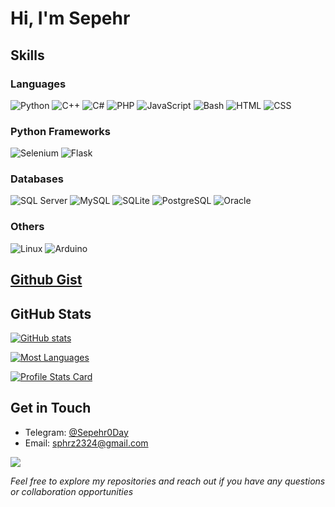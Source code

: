 # Hi, I'm Sepehr

## Skills
### Languages
![Python](https://img.shields.io/badge/Python-3776AB?style=for-the-badge&logo=python&logoColor=F7DF1E)
![C++](https://img.shields.io/badge/C++-000000?style=for-the-badge&logo=c%2B%2B&logoColor=white)
![C#](https://img.shields.io/badge/C%23-239120?style=for-the-badge&logo=c-sharp&logoColor=white)
![PHP](https://img.shields.io/badge/PHP-777BB4?style=for-the-badge&logo=php&logoColor=white)
![JavaScript](https://img.shields.io/badge/JavaScript-F7DF1E?style=for-the-badge&logo=javascript&logoColor=black)
![Bash](https://img.shields.io/badge/Bash-4EAA25?style=for-the-badge&logo=gnu-bash&logoColor=white)
![HTML](https://img.shields.io/badge/HTML5-E34F26?style=for-the-badge&logo=html5&logoColor=white)
![CSS](https://img.shields.io/badge/CSS-1572B6?style=for-the-badge&logo=css3&logoColor=white)

### Python Frameworks
![Selenium](https://img.shields.io/badge/Selenium-43B02A?style=for-the-badge&logo=selenium&logoColor=white)
![Flask](https://img.shields.io/badge/Flask-000000?style=for-the-badge&logo=flask&logoColor=white)

### Databases
![SQL Server](https://img.shields.io/badge/SQL_Server-CC2927?style=for-the-badge&logo=microsoft-sql-server&logoColor=white)
![MySQL](https://img.shields.io/badge/MySQL-4479A1?style=for-the-badge&logo=mysql&logoColor=white)
![SQLite](https://img.shields.io/badge/SQLite-003B57?style=for-the-badge&logo=sqlite&logoColor=white)
![PostgreSQL](https://img.shields.io/badge/PostgreSQL-336791?style=for-the-badge&logo=postgresql&logoColor=white)
![Oracle](https://img.shields.io/badge/Oracle-F80000?style=for-the-badge&logo=oracle&logoColor=black)

### Others
![Linux](https://img.shields.io/badge/Linux-FCC624?style=for-the-badge&logo=linux&logoColor=black)
![Arduino](https://img.shields.io/badge/Arduino-00979D?style=for-the-badge&logo=arduino&logoColor=white)

## <a href="https://gist.github.com/Sepehr0Day">Github Gist</a>

## GitHub Stats
[![GitHub stats](https://github-readme-stats.vercel.app/api?username=Sepehr0day&show_icons=true&theme=dark)](https://github.com/Sepehr0Day/Sepehr0Day)

[![Most Languages](https://github-readme-stats.vercel.app/api/top-langs?username=sepehr0day&show_icons=true&locale=en&layout=donut&theme=dark)](https://github.com/Sepehr0Day/Sepehr0Day)

[![Profile Stats Card](https://github-readme-streak-stats.herokuapp.com/?user=sepehr0day&&theme=dark)](https://github.com/Sepehr0Day/Sepehr0Day)

## Get in Touch
- Telegram: [@Sepehr0Day](https://t.me/Sepehr0Day)
- Email: [sphrz2324@gmail.com](mailto:sphrz2324@gmail.com)

<a href="https://github.com/antonkomarev/github-profile-views-counter">
    <img src="https://komarev.com/ghpvc/?username=Sepehr0Day&style=for-the-badge">
</a>


*Feel free to explore my repositories and reach out if you have any questions or collaboration opportunities*
